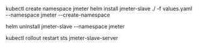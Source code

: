 kubectl create namespace jmeter
helm install jmeter-slave ./ -f values.yaml --namespace jmeter --create-namespace

helm uninstall jmeter-slave --namespace jmeter


kubectl rollout restart sts jmeter-slave-server

